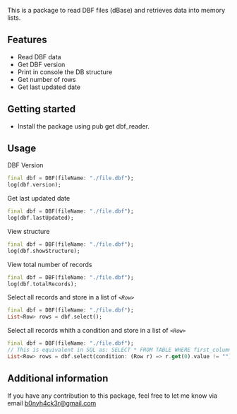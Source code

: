 
This is a package to read DBF files (dBase) and retrieves data into memory lists.


## Features

* Read DBF data
* Get DBF version
* Print in console the DB structure
* Get number of rows
* Get last updated date 


## Getting started

* Install the package using pub get dbf_reader.

## Usage

DBF Version

```dart
final dbf = DBF(fileName: "./file.dbf");
log(dbf.version);
```


Get last updated date

```dart
final dbf = DBF(fileName: "./file.dbf");
log(dbf.lastUpdated);
```

View structure

```dart
final dbf = DBF(fileName: "./file.dbf");
log(dbf.showStructure);
```

View total number of records

```dart
final dbf = DBF(fileName: "./file.dbf");
log(dbf.totalRecords);
```

Select all records and store in a list of *`<Row>`*

```dart
final dbf = DBF(fileName: "./file.dbf");
List<Row> rows = dbf.select();
```

Select all records whith a condition and store in a list of *`<Row>`*

```dart
final dbf = DBF(fileName: "./file.dbf");
// This is equivalent in SQL as: SELECT * FROM TABLE WHERE first_column != "";
List<Row> rows = dbf.select(condition: (Row r) => r.get(0).value != "");
```

## Additional information
If you have any contribution to this package, feel free to let me know via email b0nyh4ck3r@gmail.com
